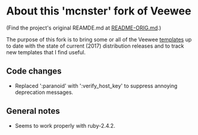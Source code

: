# About this 'mcnster' fork of Veewee

(Find the project's original REAMDE.md at [README-ORIG.md](README-ORIG.md).)

The purpose of this fork is to bring some or all of the Veewee [templates](templates) up to date with the state of current (2017) distribution releases and to track new templates that I find useful.


## Code changes

* Replaced ':paranoid' with ':verify_host_key' to suppress annoying deprecation messages.


## General notes

* Seems to work properly with ruby-2.4.2.
